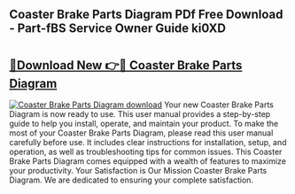 ## Coaster Brake Parts Diagram PDf Free Download - Part-fBS Service Owner Guide ki0XD

# <h2><a href="http://dfr6lez.blite.top/?on=Coaster+Brake+Parts+Diagram">🔗Download New 👉🔴 Coaster Brake Parts Diagram</a></h2>

[![Coaster Brake Parts Diagram download](https://i.imgur.com/lujVjoI.png)](http://dfr6lez.blite.top/?on=Coaster+Brake+Parts+Diagram)
Your new Coaster Brake Parts Diagram is now ready to use. This user manual provides a step-by-step guide to help you install, operate, and maintain your product. To make the most of your Coaster Brake Parts Diagram, please read this user manual carefully before use. It includes clear instructions for installation, setup, and operation, as well as troubleshooting tips for common issues. This Coaster Brake Parts Diagram comes equipped with a wealth of features to maximize your productivity. Your Satisfaction is Our Mission Coaster Brake Parts Diagram. We are dedicated to ensuring your complete satisfaction.
